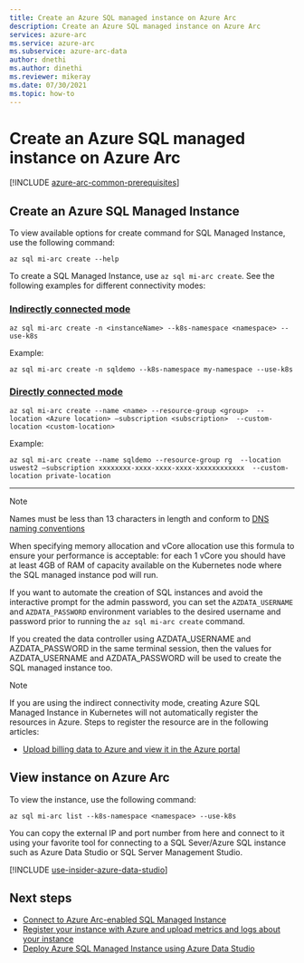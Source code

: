 ```yaml
---
title: Create an Azure SQL managed instance on Azure Arc
description: Create an Azure SQL managed instance on Azure Arc
services: azure-arc
ms.service: azure-arc
ms.subservice: azure-arc-data
author: dnethi
ms.author: dinethi
ms.reviewer: mikeray
ms.date: 07/30/2021
ms.topic: how-to
---
```


# Create an Azure SQL managed instance on Azure Arc

[!INCLUDE [azure-arc-common-prerequisites](../../../includes/azure-arc-common-prerequisites.md)]


## Create an Azure SQL Managed Instance

To view available options for create command for SQL Managed Instance, use the following command:
```azurecli
az sql mi-arc create --help
```

To create a SQL Managed Instance, use `az sql mi-arc create`. See the following examples for different connectivity modes:

### [Indirectly connected mode](#tab/indirectly)

```azurecli
az sql mi-arc create -n <instanceName> --k8s-namespace <namespace> --use-k8s
```

Example:

```azurecli
az sql mi-arc create -n sqldemo --k8s-namespace my-namespace --use-k8s
```

### [Directly connected mode](#tab/directly)

```azurecli
az sql mi-arc create --name <name> --resource-group <group>  --location <Azure location> –subscription <subscription>  --custom-location <custom-location>
```

Example:

```azurecli
az sql mi-arc create --name sqldemo --resource-group rg  --location uswest2 –subscription xxxxxxxx-xxxx-xxxx-xxxx-xxxxxxxxxxxx  --custom-location private-location
```

---



> [!NOTE]
>  Names must be less than 13 characters in length and conform to [DNS naming conventions](https://kubernetes.io/docs/concepts/overview/working-with-objects/names/#dns-label-names)
>
>  When specifying memory allocation and vCore allocation use this formula to ensure your performance is acceptable: for each 1 vCore you should have at least 4GB of RAM of capacity available on the Kubernetes node where the SQL managed instance pod will run.
>
>  If you want to automate the creation of SQL instances and avoid the interactive prompt for the admin password, you can set the `AZDATA_USERNAME` and `AZDATA_PASSWORD` environment variables to the desired username and password prior to running the `az sql mi-arc create` command.
> 
>  If you created the data controller using AZDATA_USERNAME and AZDATA_PASSWORD in the same terminal session, then the values for AZDATA_USERNAME and AZDATA_PASSWORD will be used to create the SQL managed instance too.

> [!NOTE]
> If you are using the indirect connectivity mode, creating Azure SQL Managed Instance in Kubernetes will not automatically register the resources in Azure. Steps to register the resource are in the following articles: 
> - [Upload billing data to Azure and view it in the Azure portal](view-billing-data-in-azure.md) 


## View instance on Azure Arc

To view the instance, use the following command:

```azurecli
az sql mi-arc list --k8s-namespace <namespace> --use-k8s
```

You can copy the external IP and port number from here and connect to it using your favorite tool for connecting to a SQL Sever/Azure SQL instance such as Azure Data Studio or SQL Server Management Studio.

[!INCLUDE [use-insider-azure-data-studio](includes/use-insider-azure-data-studio.md)]

## Next steps
- [Connect to Azure Arc-enabled SQL Managed Instance](connect-managed-instance.md)
- [Register your instance with Azure and upload metrics and logs about your instance](upload-metrics-and-logs-to-azure-monitor.md)
- [Deploy Azure SQL Managed Instance using Azure Data Studio](create-sql-managed-instance-azure-data-studio.md)
